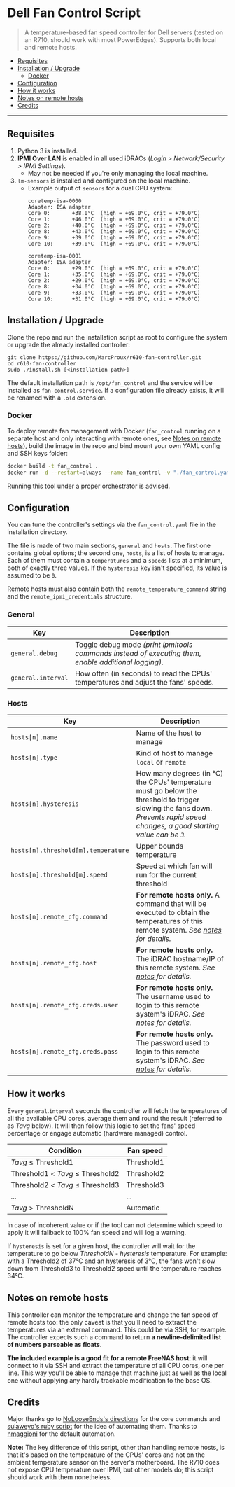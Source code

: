 # Dell Fan Control Script

> A temperature-based fan speed controller for Dell servers (tested on an R710, should work with most PowerEdges). Supports both local and remote hosts.


- [Requisites](#requisites)
- [Installation / Upgrade](#installation--upgrade)
  - [Docker](#docker)
- [Configuration](#configuration)
- [How it works](#how-it-works)
- [Notes on remote hosts](#notes-on-remote-hosts)
- [Credits](#credits)

---

## Requisites

1. Python 3 is installed.
2. **IPMI Over LAN** is enabled in all used iDRACs (_Login > Network/Security > IPMI Settings_).
   + May not be needed if you're only managing the local machine.
3. `lm-sensors` is installed and configured on the local machine.
   + Example output of `sensors` for a dual CPU system:
        ```text
        coretemp-isa-0000
        Adapter: ISA adapter
        Core 0:       +38.0°C  (high = +69.0°C, crit = +79.0°C)
        Core 1:       +46.0°C  (high = +69.0°C, crit = +79.0°C)
        Core 2:       +40.0°C  (high = +69.0°C, crit = +79.0°C)
        Core 8:       +43.0°C  (high = +69.0°C, crit = +79.0°C)
        Core 9:       +39.0°C  (high = +69.0°C, crit = +79.0°C)
        Core 10:      +39.0°C  (high = +69.0°C, crit = +79.0°C)

        coretemp-isa-0001
        Adapter: ISA adapter
        Core 0:       +29.0°C  (high = +69.0°C, crit = +79.0°C)
        Core 1:       +35.0°C  (high = +69.0°C, crit = +79.0°C)
        Core 2:       +29.0°C  (high = +69.0°C, crit = +79.0°C)
        Core 8:       +34.0°C  (high = +69.0°C, crit = +79.0°C)
        Core 9:       +33.0°C  (high = +69.0°C, crit = +79.0°C)
        Core 10:      +31.0°C  (high = +69.0°C, crit = +79.0°C)
        ```

## Installation / Upgrade

Clone the repo and run the installation script as root to configure the system or upgrade the already installed controller:

```text
git clone https://github.com/MarcProux/r610-fan-controller.git
cd r610-fan-controller
sudo ./install.sh [<installation path>]
```

The default installation path is `/opt/fan_control` and the service will be installed as `fan-control.service`. If a configuration file already exists, it will be renamed with a `.old` extension.

### Docker

To deploy remote fan management with Docker (`fan_control` running on a separate host and only interacting with remote ones, see [Notes on remote hosts](#notes-on-remote-hosts)), build the image in the repo and bind mount your own YAML config and SSH keys folder:

```bash
docker build -t fan_control .
docker run -d --restart=always --name fan_control -v "./fan_control.yaml:/app/fan_control.yaml:ro" -v "./keys:/app/keys:ro" fan_control
```

Running this tool under a proper orchestrator is advised.

## Configuration

You can tune the controller's settings via the `fan_control.yaml` file in the installation directory.

The file is made of two main sections, `general` and `hosts`. The first one contains global options; the second one, `hosts`, is a list of hosts to manage. Each of them must contain a `temperatures` and a `speeds` lists at a minimum, both of exactly three values. If the `hysteresis` key isn't specified, its value is assumed to be `0`.

Remote hosts must also contain both the `remote_temperature_command` string and the `remote_ipmi_credentials` structure.

### General
| Key                | Description                                                                                          |
| ------------------ | ---------------------------------------------------------------------------------------------------- |
| `general.debug`    | Toggle debug mode _(print ipmitools commands instead of executing them, enable additional logging)_. |
| `general.interval` | How often (in seconds) to read the CPUs' temperatures and adjust the fans' speeds.                   |

### Hosts
| Key                                  | Description                                                                            |
| ------------------------------------ | -------------------------------------------------------------------------------------- |
| `hosts[n].name`                      | Name of the host to manage                                                             |
| `hosts[n].type`                      | Kind of host to manage `local` or `remote`                                             |
| `hosts[n].hysteresis`                | How many degrees (in °C) the CPUs' temperature must go below the threshold to trigger slowing the fans down. _Prevents rapid speed changes, a good starting value can be `3`._ |
| `hosts[n].threshold[m].temperature ` | Upper bounds temperature                                                               |
| `hosts[n].threshold[m].speed `       | Speed at which fan will run for the current threshold                                  |
| `hosts[n].remote_cfg.command`        | **For remote hosts only.** A command that will be executed to obtain the temperatures of this remote system. _See [notes](#notes-on-remote-hosts) for details._ |
| `hosts[n].remote_cfg.host`           | **For remote hosts only.** The iDRAC hostname/IP of this remote system. _See [notes](#notes-on-remote-hosts) for details._|
| `hosts[n].remote_cfg.creds.user`     | **For remote hosts only.** The username used to login to this remote system's iDRAC. _See [notes](#notes-on-remote-hosts) for details._ |
| `hosts[n].remote_cfg.creds.pass`     | **For remote hosts only.** The password used to login to this remote system's iDRAC. _See [notes](#notes-on-remote-hosts) for details._ |


## How it works

Every `general`.`interval` seconds the controller will fetch the temperatures of all the available CPU cores, average them and round the result (referred to as _Tavg_ below). It will then follow this logic to set the fans' speed percentage or engage automatic (hardware managed) control.

| Condition                        | Fan speed  |
| -------------------------------- | ---------- |
| _Tavg_ ≤ Threshold1              | Threshold1 |
| Threshold1 < _Tavg_ ≤ Threshold2 | Threshold2 |
| Threshold2 < _Tavg_ ≤ Threshold3 | Threshold3 |
| ...                              | ...        |
| _Tavg_ > ThresholdN              | Automatic  |

In case of incoherent value or if the tool can not determine which speed to apply it will fallback to 100% fan speed and will log a warning.

If `hysteresis` is set for a given host, the controller will wait for the temperature to go below _ThresholdN - hysteresis_ temperature. For example: with a Threshold2 of 37°C and an hysteresis of 3°C, the fans won't slow down from Threshold3 to Threshold2 speed until the temperature reaches 34°C.

## Notes on remote hosts

This controller can monitor the temperature and change the fan speed of remote hosts too: the only caveat is that you'll need to extract the temperatures via an external command. This could be via SSH, for example. The controller expects such a command to return **a newline-delimited list of numbers parseable as floats**.

**The included example is a good fit for a remote FreeNAS host**: it will connect to it via SSH and extract the temperature of all CPU cores, one per line. This way you'll be able to manage that machine just as well as the local one without applying any hardly trackable modification to the base OS.

## Credits

Major thanks go to [NoLooseEnds's directions](https://github.com/NoLooseEnds/Scripts/tree/master/R710-IPMI-TEMP) for the core commands and [sulaweyo's ruby script](https://github.com/sulaweyo/r710-fan-control) for the idea of automating them.
Thanks to [nmaggioni](https://github.com/nmaggioni/r710-fan-controller) for the default automation.

**Note:** The key difference of this script, other than handling remote hosts, is that it's based on the temperature of the CPUs' cores and not on the ambient temperature sensor on the server's motherboard. The R710 does not expose CPU temperature over IPMI, but other models do; this script should work with them nonetheless.
